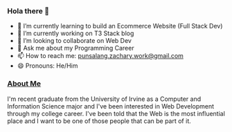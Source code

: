 ### Hola there 👋

<!--
**zachuri/zachuri** is a ✨ _special_ ✨ repository because its `README.md` (this file) appears on your GitHub profile.

Here are some ideas to get you started:
-->

- 🌱 I’m currently learning to build an Ecommerce Website (Full Stack Dev)
- 🔭 I’m currently working on T3 Stack blog
- 👯 I’m looking to collaborate on Web Dev
- 💬 Ask me about my Programming Career
- 📫 How to reach me: punsalang.zachary.work@gmail.com
- 😄 Pronouns: He/Him

### [About Me](https://www.linkedin.com/in/zachary-punsalang-1b0b99194/)
I'm recent graduate from the University of Irvine as a Computer and Information Science major and I've been interested in Web Development through my college career. I've been told that the Web is the most influential place and I want to be one of those people that can be part of it.
